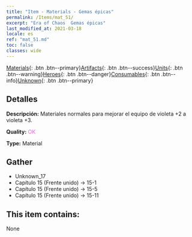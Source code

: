 ```yaml
---
title: "Item - Materials - Gemas épicas"
permalink: /Items/mat_51/
excerpt: "Era of Chaos  Gemas épicas"
last_modified_at: 2021-03-18
locale: es
ref: "mat_51.md"
toc: false
classes: wide
---
```

 [Materials](/es/Items/){: .btn .btn--primary}[Artifacts](/es/Items/Artifacts/){: .btn .btn--success}[Units](/es/Items/Units/){: .btn .btn--warning}[Heroes](/es/Items/Heroes/){: .btn .btn--danger}[Consumables](/es/Items/Consumables/){: .btn .btn--info}[Unknown](/es/Items/Unknown/){: .btn .btn--primary}

## Detalles
 **Descripción:** Materiales normales para mejorar el equipo de violeta +2 a violeta +3.

 **Quality:** <span style="color: #DA70D6">OK</span>

 **Type:** Material

## Gather

*    Unknown_17 
*    Capítulo 15 (Frente unido) -> 15-1 
*    Capítulo 15 (Frente unido) -> 15-5 
*    Capítulo 15 (Frente unido) -> 15-11 

## This item contains:

  None

